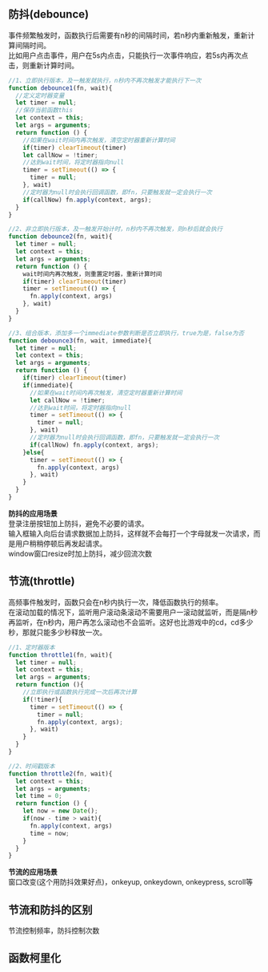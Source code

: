 ## 防抖(debounce)
事件频繁触发时，函数执行后需要有n秒的间隔时间，若n秒内重新触发，重新计算间隔时间。\
比如用户点击事件，用户在5s内点击，只能执行一次事件响应，若5s内再次点击，则重新计算时间。
```javascript
//1、立即执行版本，及一触发就执行，n秒内不再次触发才能执行下一次
function debounce1(fn, wait){
  //定义定时器变量
  let timer = null;
  //保存当前函数this
  let context = this;
  let args = arguments;
  return function () {
    //如果在wait时间内再次触发，清空定时器重新计算时间
    if(timer) clearTimeout(timer)
    let callNow = !timer;
    //达到wait时间，将定时器指向null
    timer = setTimeout(() => {
      timer = null;
    }, wait)
    //定时器为null时会执行回调函数，即fn，只要触发就一定会执行一次
    if(callNow) fn.apply(context, args);
  }
}

//2、非立即执行版本，及一触发开始计时，n秒内不再次触发，则n秒后就会执行
function debounce2(fn, wait){
  let timer = null;
  let context = this;
  let args = arguments;
  return function () {
    wait时间内再次触发，则重置定时器，重新计算时间
    if(timer) clearTimeout(timer)
    timer = setTimeout(() => {
      fn.apply(context, args)
    }, wait)
  }
}

//3、组合版本，添加多一个immediate参数判断是否立即执行，true为是，false为否
function debounce3(fn, wait, immediate){
  let timer = null;
  let context = this;
  let args = arguments;
  return function () {
    if(timer) clearTimeout(timer)
    if(immediate){
      //如果在wait时间内再次触发，清空定时器重新计算时间
      let callNow = !timer;
      //达到wait时间，将定时器指向null
      timer = setTimeout(() => {
        timer = null;
      }, wait)
      //定时器为null时会执行回调函数，即fn，只要触发就一定会执行一次
      if(callNow) fn.apply(context, args);
    }else{
      timer = setTimeout(() => {
        fn.apply(context, args)
      }, wait)
    }
  }
}
```
**防抖的应用场景**\
登录注册按钮加上防抖，避免不必要的请求。\
输入框输入向后台请求数据加上防抖，这样就不会每打一个字母就发一次请求，而是用户稍稍停顿后再发起请求。\
window窗口resize时加上防抖，减少回流次数
## 节流(throttle)
高频事件触发时，函数只会在n秒内执行一次，降低函数执行的频率。\
在滚动加载的情况下，监听用户滚动条滚动不需要用户一滚动就监听，而是隔n秒再监听，在n秒内，用户再怎么滚动也不会监听。这好也比游戏中的cd，cd多少秒，那就只能多少秒释放一次。
```javascript
//1、定时器版本
function throttle1(fn, wait){
  let timer = null;
  let context = this;
  let args = arguments;
  return function (){
    //立即执行或函数执行完成一次后再次计算
    if(!timer){
      timer = setTimeout(() => {
        timer = null;
        fn.apply(context, args);
      }, wait)
    }
  }
}

//2、时间戳版本
function throttle2(fn, wait){
  let context = this;
  let args = arguments;
  let time = 0;
  return function () {
    let now = new Date();
    if(now - time > wait){
      fn.apply(context, args)
      time = now;
    }
  }
}
```
**节流的应用场景**\
窗口改变(这个用防抖效果好点)，onkeyup, onkeydown, onkeypress, scroll等
## 节流和防抖的区别
节流控制频率，防抖控制次数
## 函数柯里化



